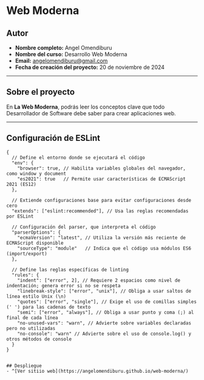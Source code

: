 # Web Moderna

## Autor
- **Nombre completo:** Angel Omendiburu
- **Nombre del curso:** Desarrollo Web Moderna
- **Email:** angelomendiburu@gmail.com
- **Fecha de creación del proyecto:** 20 de noviembre de 2024

---

## Sobre el proyecto
En **La Web Moderna**, podrás leer los conceptos clave que todo Desarrollador de Software debe saber para crear aplicaciones web.

---

## Configuración de ESLint
```jsonc
{
  // Define el entorno donde se ejecutará el código
  "env": {
    "browser": true, // Habilita variables globales del navegador, como window y document
    "es2021": true   // Permite usar características de ECMAScript 2021 (ES12)
  },
  
  // Extiende configuraciones base para evitar configuraciones desde cero
  "extends": ["eslint:recommended"], // Usa las reglas recomendadas por ESLint
  
  // Configuración del parser, que interpreta el código
  "parserOptions": {
    "ecmaVersion": "latest", // Utiliza la versión más reciente de ECMAScript disponible
    "sourceType": "module"   // Indica que el código usa módulos ES6 (import/export)
  },
  
  // Define las reglas específicas de linting
  "rules": {
    "indent": ["error", 2], // Requiere 2 espacios como nivel de indentación; genera error si no se respeta
    "linebreak-style": ["error", "unix"], // Obliga a usar saltos de línea estilo Unix (\n)
    "quotes": ["error", "single"], // Exige el uso de comillas simples (' ') para las cadenas de texto
    "semi": ["error", "always"], // Obliga a usar punto y coma (;) al final de cada línea
    "no-unused-vars": "warn", // Advierte sobre variables declaradas pero no utilizadas
    "no-console": "warn" // Advierte sobre el uso de console.log() y otros métodos de console
  }
}

  
## Despliegue
- ^[Ver sitiio web](https://angelomendiburu.github.io/web-moderna/)
